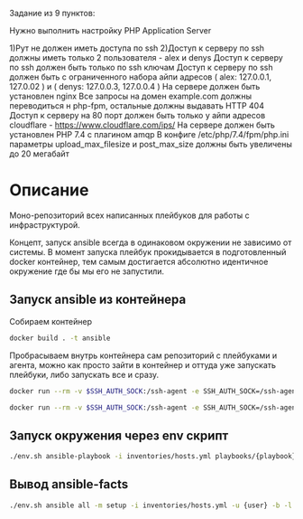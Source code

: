

Задание из 9 пунктов:

Нужно выполнить настройку PHP Application Server

1)Рут не должен иметь доступа по ssh
2)Доступ к серверу по ssh должны иметь только 2 пользователя - alex и denys
Доступ к серверу по ssh должен быть только по ssh ключам
Доступ к серверу по ssh должен быть с ограниченного набора айпи адресов ( alex: 127.0.0.1, 127.0.02 ) и  ( denys: 127.0.0.3, 127.0.0.4 )
На сервере должен быть установлен nginx
Все запросы на домен example.com должны переводиться н php-fpm, остальные должны выдавать HTTP 404
Доступ к серверу на 80 порт должен быть только у айпи адресов cloudflare - https://www.cloudflare.com/ips/
На сервере должен быть установлен PHP 7.4 с плагином amqp
В конфиге /etc/php/7.4/fpm/php.ini параметры upload_max_filesize и post_max_size должны быть увеличены до 20 мегабайт

# Описание

Моно-репозиторий всех написанных плейбуков для работы с инфраструктурой.

Концепт, запуск ansible всегда в одинаковом окружении не зависимо от системы. В момент запуска плейбук прокидывается в подготовленный docker контейнер, тем самым достигается абсолютно идентичное окружение где бы мы его не запустили.

## Запуск ansible из контейнера

Собираем контейнер

```bash
docker build . -t ansible
```

Пробрасываем внутрь контейнера сам репозиторий с плейбуками и агента, можно как просто зайти в контейнер и оттуда уже запускать плейбуки, либо запускать все и сразу.

```bash
docker run --rm -v $SSH_AUTH_SOCK:/ssh-agent -e SSH_AUTH_SOCK=/ssh-agent -v `pwd`:/etc/ansible -v $HOME:/root ansible /bin/sh
```

```bash
docker run --rm -v $SSH_AUTH_SOCK:/ssh-agent -e SSH_AUTH_SOCK=/ssh-agent -v `pwd`:/etc/ansible -v $HOME:/root ansible ansible-playbook -i inventories/stage/hosts.yml playbooks/{playbook}.yml -l {hostname} -t {tag}
```

## Запуск окружения через env скрипт

```bash
./env.sh ansible-playbook -i inventories/hosts.yml playbooks/{playbook}.yml -D -u {user} -K -l {hostname} -t {tag}
```

## Вывод ansible-facts

```bash
./env.sh ansible all -m setup -i inventories/hosts.yml -u {user} -b -l {hostname}
```
